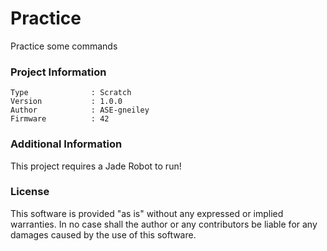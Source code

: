 Practice
================

Practice some commands

### Project Information
```
Type              : Scratch
Version           : 1.0.0
Author            : ASE-gneiley
Firmware          : 42
```

### Additional Information
This project requires a Jade Robot to run!

### License
This software is provided "as is" without any expressed or implied warranties.  In no case shall the author or any contributors be liable for any damages caused by the use of this software.


